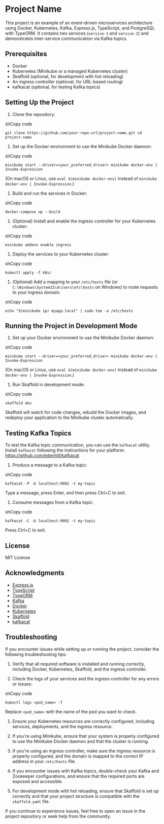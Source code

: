 # Project Name

This project is an example of an event-driven microservices architecture using Docker, Kubernetes, Kafka, Express.js, TypeScript, and PostgreSQL with TypeORM. It contains two services (`service-1` and `service-2`) and demonstrates inter-service communication via Kafka topics.

## Prerequisites

- Docker
- Kubernetes (Minikube or a managed Kubernetes cluster)
- Skaffold (optional, for development with hot reloading)
- An ingress controller (optional, for URL-based routing)
- kafkacat (optional, for testing Kafka topics)

## Setting Up the Project

1.  Clone the repository:

shCopy code

`git clone https://github.com/your-repo-url/project-name.git
cd project-name`

1.  Set up the Docker environment to use the Minikube Docker daemon:

shCopy code

`minikube start --driver=<your_preferred_driver>
minikube docker-env | Invoke-Expression`

(On macOS or Linux, use `eval $(minikube docker-env)` instead of `minikube docker-env | Invoke-Expression`.)

1.  Build and run the services in Docker:

shCopy code

`docker-compose up --build`

1.  (Optional) Install and enable the ingress controller for your Kubernetes cluster:

shCopy code

`minikube addons enable ingress`

1.  Deploy the services to your Kubernetes cluster:

shCopy code

`kubectl apply -f k8s/`

1.  (Optional) Add a mapping to your `/etc/hosts` file (or `C:\Windows\System32\drivers\etc\hosts` on Windows) to route requests to your ingress domain:

shCopy code

`echo "$(minikube ip) myapp.local" | sudo tee -a /etc/hosts`

## Running the Project in Development Mode

1.  Set up your Docker environment to use the Minikube Docker daemon:

shCopy code

`minikube start --driver=<your_preferred_driver>
minikube docker-env | Invoke-Expression`

(On macOS or Linux, use `eval $(minikube docker-env)` instead of `minikube docker-env | Invoke-Expression`.)

1.  Run Skaffold in development mode:

shCopy code

`skaffold dev`

Skaffold will watch for code changes, rebuild the Docker images, and redeploy your application to the Minikube cluster automatically.

## Testing Kafka Topics

To test the Kafka topic communication, you can use the `kafkacat` utility. Install `kafkacat` following the instructions for your platform: <https://github.com/edenhill/kafkacat>

1.  Produce a message to a Kafka topic:

shCopy code

`kafkacat -P -b localhost:9092 -t my-topic`

Type a message, press Enter, and then press Ctrl+C to exit.

1.  Consume messages from a Kafka topic:

shCopy code

`kafkacat -C -b localhost:9092 -t my-topic`

Press Ctrl+C to exit.

## License

MIT License

## Acknowledgments

- [Express.js](https://expressjs.com/)
- [TypeScript](https://www.typescriptlang.org/)
- [TypeORM](https://typeorm.io/)
- [Kafka](https://kafka.apache.org/)
- [Docker](https://www.docker.com/)
- [Kubernetes](https://kubernetes.io/)
- [Skaffold](https://skaffold.dev/)
- [kafkacat](https://github.com/edenhill/kafkacat)

## Troubleshooting

If you encounter issues while setting up or running the project, consider the following troubleshooting tips:

1.  Verify that all required software is installed and running correctly, including Docker, Kubernetes, Skaffold, and the ingress controller.

2.  Check the logs of your services and the ingress controller for any errors or issues:

shCopy code

`kubectl logs <pod_name> -f`

Replace `<pod_name>` with the name of the pod you want to check.

1.  Ensure your Kubernetes resources are correctly configured, including services, deployments, and the ingress resource.

2.  If you're using Minikube, ensure that your system is properly configured to use the Minikube Docker daemon and that the cluster is running.

3.  If you're using an ingress controller, make sure the ingress resource is properly configured, and the domain is mapped to the correct IP address in your `/etc/hosts` file.

4.  If you encounter issues with Kafka topics, double-check your Kafka and Zookeeper configurations, and ensure that the required ports are exposed and accessible.

5.  For development mode with hot reloading, ensure that Skaffold is set up correctly and that your project structure is compatible with the `skaffold.yaml` file.

If you continue to experience issues, feel free to open an issue in the project repository or seek help from the community.

